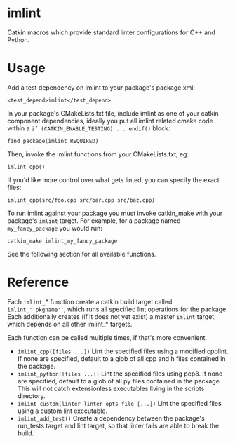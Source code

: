 imlint
=======

Catkin macros which provide standard linter configurations for C++ and Python.

# Usage
Add a test dependency on imlint to your package's package.xml:
```
<test_depend>imlint</test_depend>
```
In your package's CMakeLists.txt file, include imlint as one of your catkin
component dependencies, ideally you put all imlint related cmake code within a 
```if (CATKIN_ENABLE_TESTING) ... endif()``` block:
```
find_package(imlint REQUIRED)
```
Then, invoke the imlint functions from your CMakeLists.txt, eg:
```
imlint_cpp()
```
If you'd like more control over what gets linted, you can specify the exact
files:
```
imlint_cpp(src/foo.cpp src/bar.cpp src/baz.cpp)
```
To run imlint against your package you must invoke catkin_make with your
package's ```imlint``` target.
For example, for a package named ```my_fancy_package``` you would run:
```
catkin_make imlint_my_fancy_package
```
See the following section for all available functions.

# Reference
Each ```imlint_```* function create a catkin build target called
```imlint_''pkgname''```, which runs all specified lint operations for the
package. Each additionally creates (if it does not yet exist) a master
```imlint``` target, which depends on all other imlint_* targets.

Each function can be called multiple times, if that's more convenient.
  * ```imlint_cpp([files ...])```
  Lint the specified files using a modified cpplint. If none are specified, default to a glob of all cpp and h files contained in the package.
  * ```imlint_python([files ...])```
  Lint the specified files using pep8. If none are specified, default to a glob of all py files contained in the package. This will not catch extensionless executables living in the scripts directory.
  * ```imlint_custom(linter linter_opts file [...])```
  Lint the specified files using a custom lint executable.
  * ```imlint_add_test()```
  Create a dependency between the package's run_tests target and lint target, so that linter fails are able to break the build.
